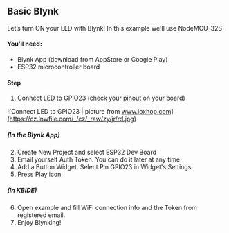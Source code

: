 ## Basic Blynk 
 Let’s turn ON your LED with Blynk!
 In this example we'll use NodeMCU-32S
#### You’ll need:
   - Blynk App (download from AppStore or Google Play)
   - ESP32 microcontroller board
#### Step
 1. Connect LED to GPIO23 (check your pinout on your board)

![Connect LED to GPIO23 | picture from www.ioxhop.com](https://cz.lnwfile.com/_/cz/_raw/zy/jr/rd.jpg)

#####  (In the Blynk App)
  2. Create New Project and select ESP32 Dev Board 
  3. Email yourself Auth Token. You can do it later at any time
  4. Add a Button Widget. Select Pin GPIO23 in Widget's Settings
  5. Press Play icon.

##### (In KBIDE)
6. Open example and fill WiFi connection info and the Token from registered email.
7. Enjoy Blynking!